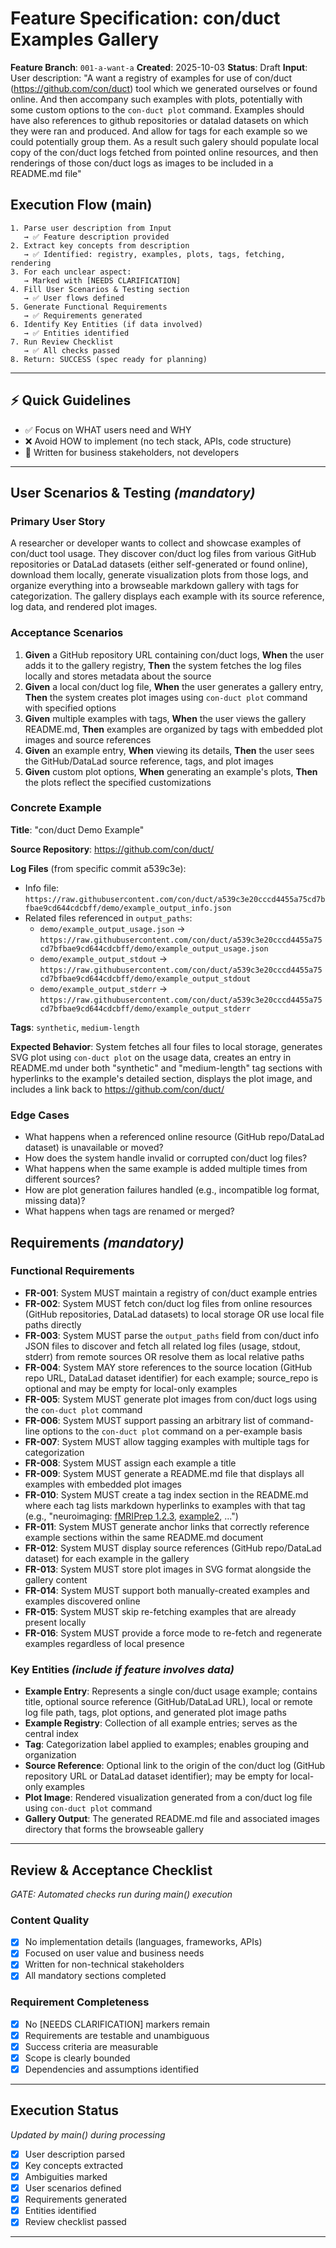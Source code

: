 # Feature Specification: con/duct Examples Gallery

**Feature Branch**: `001-a-want-a`
**Created**: 2025-10-03
**Status**: Draft
**Input**: User description: "A want a registry of examples for use of con/duct (https://github.com/con/duct) tool which we generated ourselves or found online. And then accompany such examples with plots, potentially with some custom options to the `con-duct plot` command.  Examples should have also references to github repositories or datalad datasets on which they were ran and produced.  And allow for tags for each example so we could potentially group them. As a result such galery should populate local copy of the con/duct logs fetched from pointed online resources, and then renderings of those con/duct logs as images to be included in a README.md file"

## Execution Flow (main)
```
1. Parse user description from Input
   → ✅ Feature description provided
2. Extract key concepts from description
   → ✅ Identified: registry, examples, plots, tags, fetching, rendering
3. For each unclear aspect:
   → Marked with [NEEDS CLARIFICATION]
4. Fill User Scenarios & Testing section
   → ✅ User flows defined
5. Generate Functional Requirements
   → ✅ Requirements generated
6. Identify Key Entities (if data involved)
   → ✅ Entities identified
7. Run Review Checklist
   → ✅ All checks passed
8. Return: SUCCESS (spec ready for planning)
```

---

## ⚡ Quick Guidelines
- ✅ Focus on WHAT users need and WHY
- ❌ Avoid HOW to implement (no tech stack, APIs, code structure)
- 👥 Written for business stakeholders, not developers

---

## User Scenarios & Testing *(mandatory)*

### Primary User Story
A researcher or developer wants to collect and showcase examples of con/duct tool usage. They discover con/duct log files from various GitHub repositories or DataLad datasets (either self-generated or found online), download them locally, generate visualization plots from those logs, and organize everything into a browseable markdown gallery with tags for categorization. The gallery displays each example with its source reference, log data, and rendered plot images.

### Acceptance Scenarios
1. **Given** a GitHub repository URL containing con/duct logs, **When** the user adds it to the gallery registry, **Then** the system fetches the log files locally and stores metadata about the source
2. **Given** a local con/duct log file, **When** the user generates a gallery entry, **Then** the system creates plot images using `con-duct plot` command with specified options
3. **Given** multiple examples with tags, **When** the user views the gallery README.md, **Then** examples are organized by tags with embedded plot images and source references
4. **Given** an example entry, **When** viewing its details, **Then** the user sees the GitHub/DataLad source reference, tags, and plot images
5. **Given** custom plot options, **When** generating an example's plots, **Then** the plots reflect the specified customizations

### Concrete Example
**Title**: "con/duct Demo Example"

**Source Repository**: https://github.com/con/duct/

**Log Files** (from specific commit a539c3e):
- Info file: `https://raw.githubusercontent.com/con/duct/a539c3e20cccd4455a75cd7bfbae9cd644cdcbff/demo/example_output_info.json`
- Related files referenced in `output_paths`:
  - `demo/example_output_usage.json` → `https://raw.githubusercontent.com/con/duct/a539c3e20cccd4455a75cd7bfbae9cd644cdcbff/demo/example_output_usage.json`
  - `demo/example_output_stdout` → `https://raw.githubusercontent.com/con/duct/a539c3e20cccd4455a75cd7bfbae9cd644cdcbff/demo/example_output_stdout`
  - `demo/example_output_stderr` → `https://raw.githubusercontent.com/con/duct/a539c3e20cccd4455a75cd7bfbae9cd644cdcbff/demo/example_output_stderr`

**Tags**: `synthetic`, `medium-length`

**Expected Behavior**: System fetches all four files to local storage, generates SVG plot using `con-duct plot` on the usage data, creates an entry in README.md under both "synthetic" and "medium-length" tag sections with hyperlinks to the example's detailed section, displays the plot image, and includes a link back to https://github.com/con/duct/

### Edge Cases
- What happens when a referenced online resource (GitHub repo/DataLad dataset) is unavailable or moved?
- How does the system handle invalid or corrupted con/duct log files?
- What happens when the same example is added multiple times from different sources?
- How are plot generation failures handled (e.g., incompatible log format, missing data)?
- What happens when tags are renamed or merged?

## Requirements *(mandatory)*

### Functional Requirements
- **FR-001**: System MUST maintain a registry of con/duct example entries
- **FR-002**: System MUST fetch con/duct log files from online resources (GitHub repositories, DataLad datasets) to local storage OR use local file paths directly
- **FR-003**: System MUST parse the `output_paths` field from con/duct info JSON files to discover and fetch all related log files (usage, stdout, stderr) from remote sources OR resolve them as local relative paths
- **FR-004**: System MAY store references to the source location (GitHub repo URL, DataLad dataset identifier) for each example; source_repo is optional and may be empty for local-only examples
- **FR-005**: System MUST generate plot images from con/duct logs using the `con-duct plot` command
- **FR-006**: System MUST support passing an arbitrary list of command-line options to the `con-duct plot` command on a per-example basis
- **FR-007**: System MUST allow tagging examples with multiple tags for categorization
- **FR-008**: System MUST assign each example a title
- **FR-009**: System MUST generate a README.md file that displays all examples with embedded plot images
- **FR-010**: System MUST create a tag index section in the README.md where each tag lists markdown hyperlinks to examples with that tag (e.g., "neuroimaging: [fMRIPrep 1.2.3](#fmriprep-123), [example2](#example2), ...")
- **FR-011**: System MUST generate anchor links that correctly reference example sections within the same README.md document
- **FR-012**: System MUST display source references (GitHub repo/DataLad dataset) for each example in the gallery
- **FR-013**: System MUST store plot images in SVG format alongside the gallery content
- **FR-014**: System MUST support both manually-created examples and examples discovered online
- **FR-015**: System MUST skip re-fetching examples that are already present locally
- **FR-016**: System MUST provide a force mode to re-fetch and regenerate examples regardless of local presence

### Key Entities *(include if feature involves data)*
- **Example Entry**: Represents a single con/duct usage example; contains title, optional source reference (GitHub/DataLad URL), local or remote log file path, tags, plot options, and generated plot image paths
- **Example Registry**: Collection of all example entries; serves as the central index
- **Tag**: Categorization label applied to examples; enables grouping and organization
- **Source Reference**: Optional link to the origin of the con/duct log (GitHub repository URL or DataLad dataset identifier); may be empty for local-only examples
- **Plot Image**: Rendered visualization generated from a con/duct log file using `con-duct plot` command
- **Gallery Output**: The generated README.md file and associated images directory that forms the browseable gallery

---

## Review & Acceptance Checklist
*GATE: Automated checks run during main() execution*

### Content Quality
- [x] No implementation details (languages, frameworks, APIs)
- [x] Focused on user value and business needs
- [x] Written for non-technical stakeholders
- [x] All mandatory sections completed

### Requirement Completeness
- [x] No [NEEDS CLARIFICATION] markers remain
- [x] Requirements are testable and unambiguous
- [x] Success criteria are measurable
- [x] Scope is clearly bounded
- [x] Dependencies and assumptions identified

---

## Execution Status
*Updated by main() during processing*

- [x] User description parsed
- [x] Key concepts extracted
- [x] Ambiguities marked
- [x] User scenarios defined
- [x] Requirements generated
- [x] Entities identified
- [x] Review checklist passed

---
